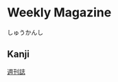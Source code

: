 # Weekly Magazine
しゅうかんし
## Kanji
[週](../Kanji/kanji-dict/週.md)[刊](../Kanji/kanji-dict/刊.md)[誌](../Kanji/kanji-dict/誌.md)